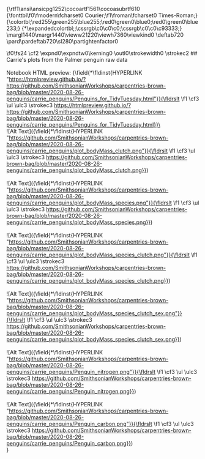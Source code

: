 {\rtf1\ansi\ansicpg1252\cocoartf1561\cocoasubrtf610
{\fonttbl\f0\fmodern\fcharset0 Courier;\f1\froman\fcharset0 Times-Roman;}
{\colortbl;\red255\green255\blue255;\red0\green0\blue0;\red0\green0\blue233;}
{\*\expandedcolortbl;;\cssrgb\c0\c0\c0;\cssrgb\c0\c0\c93333;}
\margl1440\margr1440\vieww21220\viewh7360\viewkind0
\deftab720
\pard\pardeftab720\sl280\partightenfactor0

\f0\fs24 \cf2 \expnd0\expndtw0\kerning0
\outl0\strokewidth0 \strokec2 ## Carrie's plots from the Palmer penguin raw data\
\
Notebook HTML preview: {\field{\*\fldinst{HYPERLINK "https://htmlpreview.github.io/?https://github.com/SmithsonianWorkshops/carpentries-brown-bag/blob/master/2020-08-26-penguins/carrie_penguins/Penguins_for_TidyTuesday.html"}}{\fldrslt 
\f1 \cf3 \ul \ulc3 \strokec3 https://htmlpreview.github.io/?https://github.com/SmithsonianWorkshops/carpentries-brown-bag/blob/master/2020-08-26-penguins/carrie_penguins/Penguins_for_TidyTuesday.html}}\
\
![Alt Text]({\field{\*\fldinst{HYPERLINK "https://github.com/SmithsonianWorkshops/carpentries-brown-bag/blob/master/2020-08-26-penguins/carrie_penguins/plot_bodyMass_clutch.png"}}{\fldrslt 
\f1 \cf3 \ul \ulc3 \strokec3 https://github.com/SmithsonianWorkshops/carpentries-brown-bag/blob/master/2020-08-26-penguins/carrie_penguins/plot_bodyMass_clutch.png}})\
\
![Alt Text]({\field{\*\fldinst{HYPERLINK "https://github.com/SmithsonianWorkshops/carpentries-brown-bag/blob/master/2020-08-26-penguins/carrie_penguins/plot_bodyMass_species.png"}}{\fldrslt 
\f1 \cf3 \ul \ulc3 \strokec3 https://github.com/SmithsonianWorkshops/carpentries-brown-bag/blob/master/2020-08-26-penguins/carrie_penguins/plot_bodyMass_species.png}})\
\
![Alt Text]({\field{\*\fldinst{HYPERLINK "https://github.com/SmithsonianWorkshops/carpentries-brown-bag/blob/master/2020-08-26-penguins/carrie_penguins/plot_bodyMass_species_clutch.png"}}{\fldrslt 
\f1 \cf3 \ul \ulc3 \strokec3 https://github.com/SmithsonianWorkshops/carpentries-brown-bag/blob/master/2020-08-26-penguins/carrie_penguins/plot_bodyMass_species_clutch.png}})\
\
![Alt Text]({\field{\*\fldinst{HYPERLINK "https://github.com/SmithsonianWorkshops/carpentries-brown-bag/blob/master/2020-08-26-penguins/carrie_penguins/plot_bodyMass_species_clutch_sex.png"}}{\fldrslt 
\f1 \cf3 \ul \ulc3 \strokec3 https://github.com/SmithsonianWorkshops/carpentries-brown-bag/blob/master/2020-08-26-penguins/carrie_penguins/plot_bodyMass_species_clutch_sex.png}})\
\
![Alt Text]({\field{\*\fldinst{HYPERLINK "https://github.com/SmithsonianWorkshops/carpentries-brown-bag/blob/master/2020-08-26-penguins/carrie_penguins/Penguin_nitrogen.png"}}{\fldrslt 
\f1 \cf3 \ul \ulc3 \strokec3 https://github.com/SmithsonianWorkshops/carpentries-brown-bag/blob/master/2020-08-26-penguins/carrie_penguins/Penguin_nitrogen.png}})\
\
![Alt Text]({\field{\*\fldinst{HYPERLINK "https://github.com/SmithsonianWorkshops/carpentries-brown-bag/blob/master/2020-08-26-penguins/carrie_penguins/Penguin_carbon.png"}}{\fldrslt 
\f1 \cf3 \ul \ulc3 \strokec3 https://github.com/SmithsonianWorkshops/carpentries-brown-bag/blob/master/2020-08-26-penguins/carrie_penguins/Penguin_carbon.png}})\
}